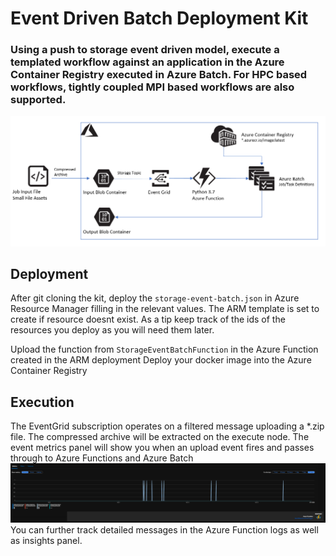 # Event Driven Batch Deployment Kit
### Using a push to storage event driven model, execute a templated workflow against an application in the Azure Container Registry executed in Azure Batch. For HPC based workflows, tightly coupled MPI based workflows are also supported. 

![Alt text](imgs/arch.png?raw=true "Event Driven Kit Arch")

## Deployment
After git cloning the kit, deploy the `storage-event-batch.json` in Azure Resource Manager filling in the relevant values. The ARM template is set to create if resource doesnt exist. As a tip keep track of the ids of the resources you deploy as you will need them later.

Upload the function from `StorageEventBatchFunction` in the Azure Function created in the ARM deployment
Deploy your docker image into the Azure Container Registry

## Execution
The EventGrid subscription operates on a filtered message uploading a *.zip file. The compressed archive will be extracted on the execute node. The event metrics panel will show you when an upload event fires and passes through to Azure Functions and Azure Batch
![Alt text](imgs/egs.png?raw=true "EventGrid Subscription Example")
You can further track detailed messages in the Azure Function logs as well as insights panel.